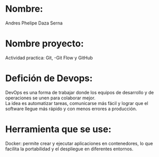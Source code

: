 # Nombre:

Andres Phelipe Daza Serna

# Nombre proyecto:

Actividad practica: Git, -Git Flow y GitHub

# Defición de Devops:

DevOps es una forma de trabajar donde los equipos de desarrollo y de operaciones se unen para colaborar mejor.  
La idea es automatizar tareas, comunicarse más fácil y lograr que el software llegue más rápido y con menos errores a producción.

# Herramienta que se use: 

Docker: permite crear y ejecutar aplicaciones en contenedores, lo que facilita la portabilidad y el despliegue en diferentes entornos.